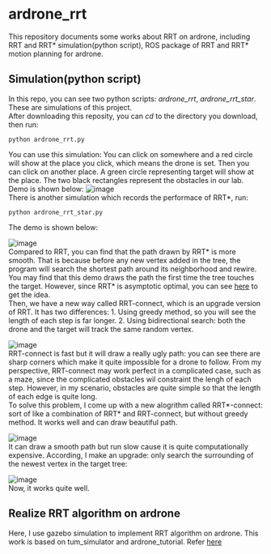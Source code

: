  ardrone_rrt
 ==
 This repository documents some works about RRT on ardrone, including RRT and RRT* simulation(python script), ROS package of RRT and RRT* motion planning for ardrone.
 <br>
 
 Simulation(python script)
 ----
 In this repo, you can see two python scripts: _ardrone_rrt_, _ardrone_rrt_star_. These are simulations of this project.
 <br>
 After downloading this reposity, you can _cd_ to the directory you download, then run:
 ```
 python ardrone_rrt.py
 ```
 You can use this simulation: You can click on somewhere and a red circle will show at the place you click, which means the drone is set. Then you can click on another place. A green circle representing target will show at the place. The two black rectangles represent the obstacles in our lab. Demo is shown below:
![image](https://github.com/Shicheng-Liu/ardrone_rrt/blob/master/ardrone_rrt.gif) 
<br>
There is another simulation which records the performace of RRT*, run:
```
python ardrone_rrt_star.py
```
The demo is shown below:

![image](https://github.com/Shicheng-Liu/ardrone_rrt/blob/master/ardrone_rrt_star.gif)
<br>
Compared to RRT, you can find that the path drawn by RRT* is more smooth. That is because before any new vertex added in the tree, the program will search the shortest path around its neighborhood and rewire. You may find that this demo draws the path the first time the tree touches the target. However, since RRT* is asymptotic optimal, you can see [here](https://github.com/Shicheng-Liu/ardrone_rrt/tree/master/rrt_star_asymptotic_optimal) to get the idea.
<br>
Then, we have a new way called RRT-connect, which is an upgrade version of RRT. It has two differences: 1. Using greedy method, so you will see the length of each step is far longer. 2. Using bidirectional search: both the drone and the target will track the same random vertex.

![image](https://github.com/Shicheng-Liu/ardrone_rrt/blob/master/ardrone_rrt_connect.gif)
<br>
RRT-connect is fast but it will draw a really ugly path: you can see there are sharp corners which make it quite impossible for a drone to follow. From my perspective, RRT-connect may work perfect in a complicated case, such as a maze, since the complicated obstacles wil constraint the lengh of each step. However, in my scenario, obstacles are quite simple so that the length of each edge is quite long.
<br>
To solve this problem, I come up with a new alogrithm called RRT*-connect: sort of like a combination of RRT* and RRT-connect, but without greedy method. It works well and can draw beautiful path.

![image](https://github.com/Shicheng-Liu/ardrone_rrt/blob/master/ardrone_rrt_star_connect.gif)
<br>
It can draw a smooth path but run slow cause it is quite computationally expensive. According, I make an upgrade: only search the surrounding of the newest vertex in the target tree:

![image](https://github.com/Shicheng-Liu/ardrone_rrt/blob/master/ardrone_rrt_star_connect_upgrade.gif)
<br>
Now, it works quite well.

Realize RRT algorithm on ardrone
--
Here, I use gazebo simulation to implement RRT algorithm on ardrone. This work is based on tum_simulator and ardrone_tutorial. Refer [here]()
